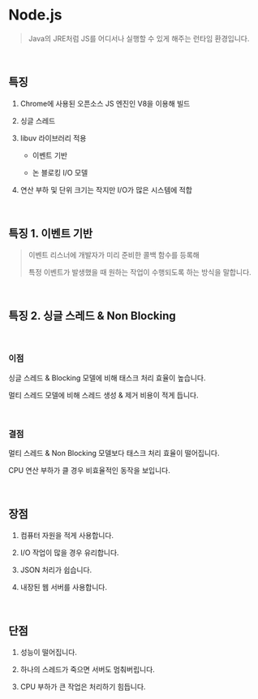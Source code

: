 # Node.js

> Java의 JRE처럼 JS를 어디서나 실행할 수 있게 해주는 런타임 환경입니다.

<br>

## 특징

1. Chrome에 사용된 오픈소스 JS 엔진인 V8을 이용해 빌드

2. 싱글 스레드

3. libuv 라이브러리 적용
   
   * 이벤트 기반
   
   * 논 블로킹 I/O 모델

4. 연산 부하 및 단위 크기는 작지만 I/O가 많은 시스템에 적합

<br>

## 특징 1. 이벤트 기반

> 이벤트 리스너에 개발자가 미리 준비한 콜백 함수를 등록해
> 
> 특정 이벤트가 발생했을 때 원하는 작업이 수행되도록 하는 방식을 말합니다.

<br>

## 특징 2. 싱글 스레드 & Non Blocking

<br>

### 이점

싱글 스레드 & Blocking 모델에 비해 태스크 처리 효율이 높습니다.

멀티 스레드 모델에 비해 스레드 생성 & 제거 비용이 적게 듭니다.

<br>

### 결점

멀티 스레드 & Non Blocking 모델보다 태스크 처리 효율이 떨어집니다.

CPU 연산 부하가 클 경우 비효율적인 동작을 보입니다.

<br>

## 장점

1. 컴퓨터 자원을 적게 사용합니다.

2. I/O 작업이 많을 경우 유리합니다.

3. JSON 처리가 쉽습니다.

4. 내장된 웹 서버를 사용합니다.

<br>

## 단점

1. 성능이 떨어집니다.

2. 하나의 스레드가 죽으면 서버도 멈춰버립니다.

3. CPU 부하가 큰 작업은 처리하기 힘듭니다.